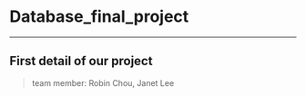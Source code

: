 # Database_final_project
---
## First detail of our project
> team member: Robin Chou, Janet Lee  
<!--stackedit_data:
eyJoaXN0b3J5IjpbMzMyMDE3MzcxXX0=
-->